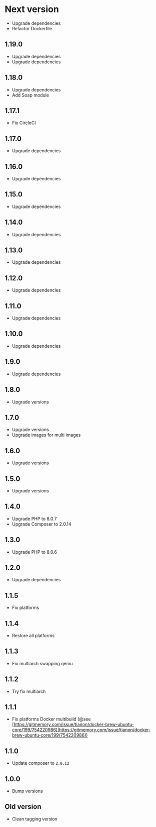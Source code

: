 # Next version
+ Upgrade dependencies
+ Refactor Dockerfile

## 1.19.0
+ Upgrade dependencies
+ Upgrade dependencies

## 1.18.0
+ Upgrade dependencies
+ Add Soap module

## 1.17.1
+ Fix CircleCI

## 1.17.0
+ Upgrade dependencies

## 1.16.0
+ Upgrade dependencies

## 1.15.0
+ Upgrade dependencies

## 1.14.0
+ Upgrade dependencies

## 1.13.0
+ Upgrade dependencies

## 1.12.0
+ Upgrade dependencies

## 1.11.0
+ Upgrade dependencies

## 1.10.0
+ Upgrade dependencies

## 1.9.0
+ Upgrade dependencies

## 1.8.0
+ Upgrade versions

## 1.7.0
+ Upgrade versions
+ Upgrade images for multi images

## 1.6.0
+ Upgrade versions

## 1.5.0
+ Upgrade versions

## 1.4.0
+ Upgrade PHP to 8.0.7
+ Upgrade Composer to 2.0.14

## 1.3.0
+ Upgrade PHP to 8.0.6

## 1.2.0
+ Upgrade dependencies

## 1.1.5
+ Fix platforms

## 1.1.4
+ Restore all platforms

## 1.1.3
+ Fix multiarch swapping qemu

## 1.1.2
+ Try fix multiarch

## 1.1.1
+ Fix platforms Docker multibuild (@see [https://gitmemory.com/issue/tianon/docker-brew-ubuntu-core/199/754220986](https://gitmemory.com/issue/tianon/docker-brew-ubuntu-core/199/754220986))

## 1.1.0
+ Update composer to `2.0.12`

## 1.0.0
+ Bump versions

## Old version
+ Clean tagging version